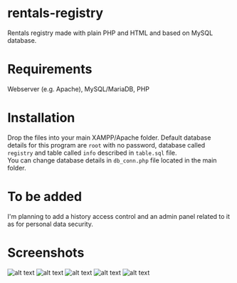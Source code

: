 # rentals-registry
Rentals registry made with plain PHP and HTML and based on MySQL database.

# Requirements
Webserver (e.g. Apache), 
MySQL/MariaDB, 
PHP

# Installation
Drop the files into your main XAMPP/Apache folder. Default database details for this program are `root` with no password, database called `registry` and table called `info` described in `table.sql` file. <br>
You can change database details in `db_conn.php` file located in the main folder.

# To be added
I'm planning to add a history access control and an admin panel related to it as for personal data security.

# Screenshots

![alt text](https://i.imgur.com/cstJzAx.png)
![alt text](https://i.imgur.com/GWuLHeL.png)
![alt text](https://i.imgur.com/pJv14yL.png)
![alt text](https://i.imgur.com/O6JgTr2.png)
![alt text](https://i.imgur.com/biqqzT6.png)
